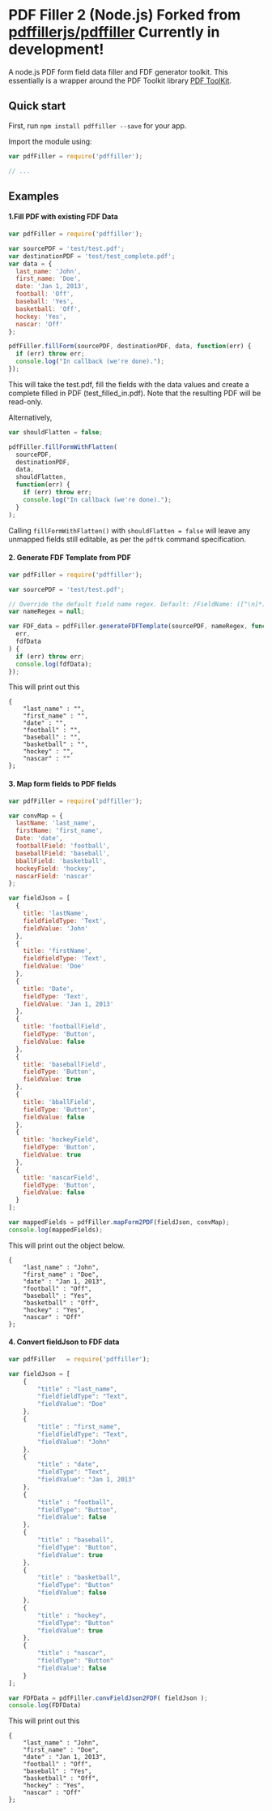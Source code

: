 PDF Filler 2 (Node.js)
Forked from [pdffillerjs/pdffiller](https://github.com/pdffillerjs/pdffiller)
Currently in development!
====

A node.js PDF form field data filler and FDF generator toolkit. This essentially is a wrapper around the PDF Toolkit library <a target="_blank" href="http://www.pdflabs.com/tools/pdftk-the-pdf-toolkit/">PDF ToolKit</a>.

## Quick start

First, run `npm install pdffiller --save` for your app.

Import the module using:

```js
var pdfFiller = require('pdffiller');

// ...
```

## Examples

#### 1.Fill PDF with existing FDF Data

```javascript
var pdfFiller = require('pdffiller');

var sourcePDF = 'test/test.pdf';
var destinationPDF = 'test/test_complete.pdf';
var data = {
  last_name: 'John',
  first_name: 'Doe',
  date: 'Jan 1, 2013',
  football: 'Off',
  baseball: 'Yes',
  basketball: 'Off',
  hockey: 'Yes',
  nascar: 'Off'
};

pdfFiller.fillForm(sourcePDF, destinationPDF, data, function(err) {
  if (err) throw err;
  console.log("In callback (we're done).");
});
```

This will take the test.pdf, fill the fields with the data values
and create a complete filled in PDF (test_filled_in.pdf). Note that the
resulting PDF will be read-only.

Alternatively,

```javascript
var shouldFlatten = false;

pdfFiller.fillFormWithFlatten(
  sourcePDF,
  destinationPDF,
  data,
  shouldFlatten,
  function(err) {
    if (err) throw err;
    console.log("In callback (we're done).");
  }
);
```

Calling
`fillFormWithFlatten()` with `shouldFlatten = false` will leave any unmapped fields
still editable, as per the `pdftk` command specification.

#### 2. Generate FDF Template from PDF

```javascript
var pdfFiller = require('pdffiller');

var sourcePDF = 'test/test.pdf';

// Override the default field name regex. Default: /FieldName: ([^\n]*)/
var nameRegex = null;

var FDF_data = pdfFiller.generateFDFTemplate(sourcePDF, nameRegex, function(
  err,
  fdfData
) {
  if (err) throw err;
  console.log(fdfData);
});
```

This will print out this

```
{
    "last_name" : "",
    "first_name" : "",
    "date" : "",
    "football" : "",
    "baseball" : "",
    "basketball" : "",
    "hockey" : "",
    "nascar" : ""
};
```

#### 3. Map form fields to PDF fields

```javascript
var pdfFiller = require('pdffiller');

var convMap = {
  lastName: 'last_name',
  firstName: 'first_name',
  Date: 'date',
  footballField: 'football',
  baseballField: 'baseball',
  bballField: 'basketball',
  hockeyField: 'hockey',
  nascarField: 'nascar'
};

var fieldJson = [
  {
    title: 'lastName',
    fieldfieldType: 'Text',
    fieldValue: 'John'
  },
  {
    title: 'firstName',
    fieldfieldType: 'Text',
    fieldValue: 'Doe'
  },
  {
    title: 'Date',
    fieldType: 'Text',
    fieldValue: 'Jan 1, 2013'
  },
  {
    title: 'footballField',
    fieldType: 'Button',
    fieldValue: false
  },
  {
    title: 'baseballField',
    fieldType: 'Button',
    fieldValue: true
  },
  {
    title: 'bballField',
    fieldType: 'Button',
    fieldValue: false
  },
  {
    title: 'hockeyField',
    fieldType: 'Button',
    fieldValue: true
  },
  {
    title: 'nascarField',
    fieldType: 'Button',
    fieldValue: false
  }
];

var mappedFields = pdfFiller.mapForm2PDF(fieldJson, convMap);
console.log(mappedFields);
```

This will print out the object below.

```
{
    "last_name" : "John",
    "first_name" : "Doe",
    "date" : "Jan 1, 2013",
    "football" : "Off",
    "baseball" : "Yes",
    "basketball" : "Off",
    "hockey" : "Yes",
    "nascar" : "Off"
};
```

#### 4. Convert fieldJson to FDF data

```javascript
var pdfFiller   = require('pdffiller');

var fieldJson = [
    {
        "title" : "last_name",
        "fieldfieldType": "Text",
        "fieldValue": "Doe"
    },
    {
        "title" : "first_name",
        "fieldfieldType": "Text",
        "fieldValue": "John"
    },
    {
        "title" : "date",
        "fieldType": "Text",
        "fieldValue": "Jan 1, 2013"
    },
    {
        "title" : "football",
        "fieldType": "Button",
        "fieldValue": false
    },
    {
        "title" : "baseball",
        "fieldType": "Button",
        "fieldValue": true
    },
    {
        "title" : "basketball",
        "fieldType": "Button"
        "fieldValue": false
    },
    {
        "title" : "hockey",
        "fieldType": "Button"
        "fieldValue": true
    },
    {
        "title" : "nascar",
        "fieldType": "Button"
        "fieldValue": false
    }
];

var FDFData = pdfFiller.convFieldJson2FDF( fieldJson );
console.log(FDFData)
```

This will print out this

```
{
    "last_name" : "John",
    "first_name" : "Doe",
    "date" : "Jan 1, 2013",
    "football" : "Off",
    "baseball" : "Yes",
    "basketball" : "Off",
    "hockey" : "Yes",
    "nascar" : "Off"
};
```

